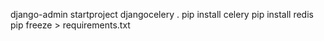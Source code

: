 django-admin startproject djangocelery .
pip install celery
pip install redis
pip freeze > requirements.txt
